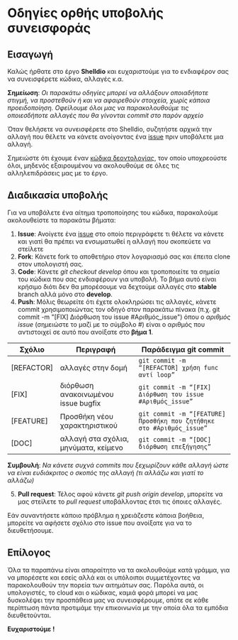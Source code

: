 # Οδηγίες ορθής υποβολής συνεισφοράς

## Εισαγωγή

Καλώς ήρθατε στο έργο **Shelldio** και ευχαριστούμε για το ενδιαφέρον σας να συνεισφέρετε κώδικα, αλλαγές κ.α.

**Σημείωση**: _Οι παρακάτω οδηγίες μπορεί να αλλάξουν οποιαδήποτε στιγμή, να προστεθούν ή και να αφαιρεθούν στοιχεία, χωρίς κάποια προειδοποίηση. Οφείλουμε όλοι μας να παρακολουθούμε τις οποιεσδήποτε αλλαγές που θα γίνονται commit στο παρόν αρχείο_

Όταν θελήσετε να συνεισφέρετε στο Shelldio, συζητήστε αρχικά την αλλαγή που θέλετε να κάνετε ανοίγοντας ένα [issue](https://github.com/CerebruxCode/shelldio/issues) πριν υποβάλετε μια αλλαγή.

Σημειώστε ότι έχουμε έναν [κώδικα δεοντολογίας](https://github.com/CerebruxCode/shelldio/blob/master/CODE_OF_CONDUCT.md), τον οποίο υποχρεούστε όλοι, μηδενός εξαιρουμένου να ακολουθούμε σε όλες τις αλληλεπιδράσεις μας με το έργο.

## Διαδικασία υποβολής

Για να υποβάλετε ένα αίτημα τροποποίησης του κώδικα, παρακαλούμε ακολουθείστε τα παρακάτω βήματα:

1. **Issue**: Ανοίγετε ένα [issue](https://github.com/CerebruxCode/shelldio/issues) στο οποίο περιγράφετε τι θέλετε να κάνετε και γιατί θα πρέπει να ενσωματωθεί η αλλαγή που σκοπεύετε να στείλετε
2. **Fork**: Κάνετε fork το αποθετήριο στον λογαριασμό σας και έπειτα clone στον υπολογιστή σας.  
3. **Code**: Κάνετε _git checkout develop_ όπου και τροποποιείτε τα σημεία του κώδικα που σας ενδιαφέρουν για υποβολή. Το βήμα αυτό είναι κρήσιμο διότι δεν θα μπορέσουμε να δεχτούμε αλλαγές στο **stable** branch αλλά μόνο στο **develop**.
4. **Push**: Μόλις θεωρείτε ότι έχετε ολοκληρώσει τις αλλαγές, κάνετε commit χρησιμοποιώντας τον οδηγό στον παρακάτω πίνακα (π.χ. git commit -m "[FIX] Διόρθωση του issue #Αριθμός_issue") όπου ο _αριθμός issue_ (σημειώστε το μαζί με το σύμβολο #) είναι ο αριθμός που αντιστοιχεί σε αυτό που ανοίξατε στο **βήμα 1**. 

|Σχόλιο | Περιγραφή	| Παράδειγμα git commit|
| --- | --- | --- |
|[REFACTOR]| αλλαγές στην δομή|`git commit -m “[REFACTOR] χρήση func αντί loop”`|
|[FIX]	   | διόρθωση ανακοινωμένου issue bugfix	| `git commit -m “[FIX] Διόρθωση του issue #Αριθμός_issue”`|
|[FEATURE] | Προσθήκη νέου χαρακτηριστικού	| `git commit -m “[FEATURE] Προσθήκη που ζητήθηκε στο #Αριθμός_issue”`|
|[DOC]	   | αλλαγή στα σχόλια, μηνύματα, κείμενο	|`git commit -m “[DOC] διόρθωση επεξήγησης”`|

**Συμβουλή**: _Να κάνετε συχνά commits που ξεχωρίζουν κάθε αλλαγή ώστε να είναι ευδιάκριτος ο σκοπός της αλλαγή (τι αλλάζω και γιατί το αλλάζω)_

5. **Pull request**: Τέλος αφού κάνετε _git push origin develop_, μπορείτε να μας στείλετε το _pull request_ υποβάλλοντας έτσι τις όποιες αλλαγές.

Εάν συναντήσετε κάποιο πρόβλημα η χρειάζεστε κάποια βοήθεια, μπορείτε να αφήσετε σχόλιο στο issue που ανοίξατε για να το διευθετήσουμε.

## Επίλογος

Όλα τα παραπάνω είναι απαραίτητο να τα ακολουθούμε κατά γράμμα, για να μπορέσετε και εσείς αλλά και οι υπόλοιποι συμμετέχοντες να παρακολουθούν την πορεία των αιτημάτων σας. Παρόλα αυτά, οι υπολογιστές, το cloud και ο κώδικας, καμιά φορά μπορεί να μας δυσκολέψει την προσπάθεια μας να συνεισφέρουμε, οπότε σε κάθε περίπτωση πάντα προτιμάμε την επικοινωνία με την οποία όλα τα εμπόδια διευθετούνται.

**Ευχαριστούμε !**
